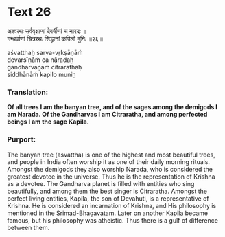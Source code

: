 # Text 26

अश्वत्थः सर्ववृक्षाणां देवर्षीणां च नारदः ।  
गन्धर्वाणां चित्ररथः सिद्धानां कपिलो मुनिः ॥२६॥

aśvatthaḥ sarva-vṛkṣāṇāḿ  
devarṣīṇāḿ ca nāradaḥ  
gandharvāṇāḿ citrarathaḥ  
siddhānāḿ kapilo muniḥ



### Translation:

**Of all trees I am the banyan tree, and of the sages among the demigods I am Narada. Of the Gandharvas I am Citraratha, and among perfected beings I am the sage Kapila.**

### Purport:

The banyan tree (asvattha) is one of the highest and most beautiful trees, and people in India often worship it as one of their daily morning rituals. Amongst the demigods they also worship Narada, who is considered the greatest devotee in the universe. Thus he is the representation of Krishna as a devotee. The Gandharva planet is filled with entities who sing beautifully, and among them the best singer is Citraratha. Amongst the perfect living entities, Kapila, the son of Devahuti, is a representative of Krishna. He is considered an incarnation of Krishna, and His philosophy is mentioned in the Srimad-Bhagavatam. Later on another Kapila became famous, but his philosophy was atheistic. Thus there is a gulf of difference between them.